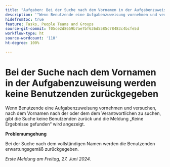 ```yaml
---
title: "Aufgaben: Bei der Suche nach dem Vornamen in der Aufgabenzuweisung werden keine Benutzenden zurückgegeben."
description: '"Wenn Benutzende eine Aufgabenzuweisung vornehmen und versuchen, nach dem Vornamen nach der oder dem Verantwortlichen zu suchen, gibt die Suche keine Benutzenden zurück und die Meldung „Keine Ergebnisse gefunden“ wird angezeigt. Eine Problemumgehung ist verfügbar.“'
hidefromtoc: true
feature: Tasks, People Teams and Groups
source-git-commit: f05ce2d8659b7ae7bf636d5585c78483c4bcfe5d
workflow-type: ht
source-wordcount: '110'
ht-degree: 100%

---
```



# Bei der Suche nach dem Vornamen in der Aufgabenzuweisung werden keine Benutzenden zurückgegeben

Wenn Benutzende eine Aufgabenzuweisung vornehmen und versuchen, nach dem Vornamen nach der oder dem dem Verantwortlichen zu suchen, gibt die Suche keine Benutzenden zurück und die Meldung „Keine Ergebnisse gefunden“ wird angezeigt.

**Problemumgehung**

Bei der Suche nach dem vollständigen Namen werden die Benutzenden erwartungsgemäß zurückgegeben.

_Erste Meldung am Freitag, 27. Juni 2024._
